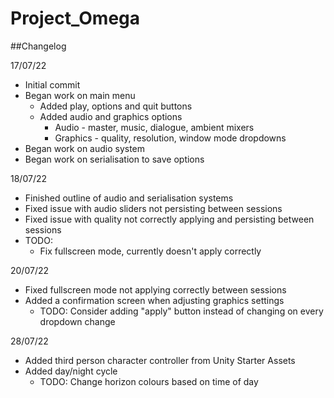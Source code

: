# Project_Omega
 
##Changelog

17/07/22
- Initial commit
- Began work on main menu
	- Added play, options and quit buttons
	- Added audio and graphics options
		- Audio - master, music, dialogue, ambient mixers
		- Graphics - quality, resolution, window mode dropdowns
- Began work on audio system
- Began work on serialisation to save options

18/07/22
- Finished outline of audio and serialisation systems
- Fixed issue with audio sliders not persisting between sessions
- Fixed issue with quality not correctly applying and persisting between sessions
- TODO: 
	- Fix fullscreen mode, currently doesn't apply correctly
	
20/07/22
- Fixed fullscreen mode not applying correctly between sessions
- Added a confirmation screen when adjusting graphics settings
	- TODO: Consider adding "apply" button instead of changing on every dropdown change
	
28/07/22
- Added third person character controller from Unity Starter Assets
- Added day/night cycle
	- TODO: Change horizon colours based on time of day 